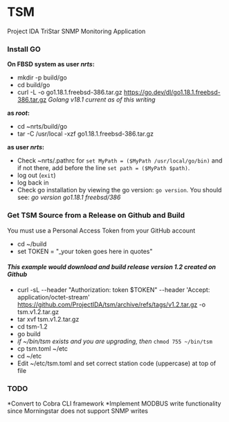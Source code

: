 # TSM
Project IDA TriStar SNMP Monitoring Application

### Install GO
__On FBSD system as user *nrts*:__

* mkdir -p build/go
* cd build/go
* curl -L -o go1.18.1.freebsd-386.tar.gz https://go.dev/dl/go1.18.1.freebsd-386.tar.gz
_Golang v18.1 current as of this writing_

__as *root*:__

* cd ~nrts/build/go
* tar -C /usr/local -xzf go1.18.1.freebsd-386.tar.gz

__as user *nrts*:__

* Check ~nrts/.pathrc for `set MyPath = ($MyPath /usr/local/go/bin)` and if not there, add before the line `set path = ($MyPath $path)`.
* log out (`exit`)
* log back in
* Check go installation by viewing the go version: `go version`. You should see: *go version go1.18.1 freebsd/386*

### Get TSM Source from a Release on Github and Build
You must use a Personal Access Token from your GitHub account
* cd ~/build
* set TOKEN = "_your token goes here in quotes"
#### _This example would download and build release version 1.2 created on Github_
* curl -sL --header "Authorization: token $TOKEN" --header 'Accept: application/octet-stream' https://github.com/ProjectIDA/tsm/archive/refs/tags/v1.2.tar.gz -o tsm.v1.2.tar.gz
* tar xvf tsm.v1.2.tar.gz
* cd tsm-1.2
* go build
* _if ~/bin/tsm exists and you are upgrading, then_ `chmod 755 ~/bin/tsm`
* cp tsm.toml ~/etc
* cd ~/etc
* Edit ~/etc/tsm.toml and set correct station code (uppercase) at top of file

### TODO
*Convert to Cobra CLI framework
*Implement MODBUS write functionality since Morningstar does not support SNMP writes